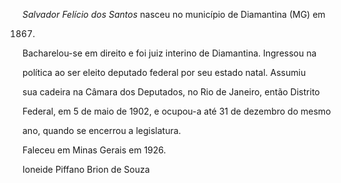 

*Salvador Felício dos Santos* nasceu no município de Diamantina (MG) em

1867.



Bacharelou-se em direito e foi juiz interino de Diamantina. Ingressou na

política ao ser eleito deputado federal por seu estado natal. Assumiu

sua cadeira na Câmara dos Deputados, no Rio de Janeiro, então Distrito

Federal, em 5 de maio de 1902, e ocupou-a até 31 de dezembro do mesmo

ano, quando se encerrou a legislatura.



Faleceu em Minas Gerais em 1926.



Ioneide Piffano Brion de Souza



